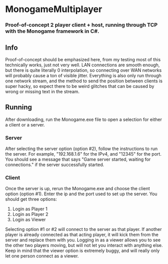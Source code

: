 # MonogameMultiplayer
### Proof-of-concept 2 player client + host, running through TCP with the Monogame framework in C#.

## Info
Proof-of-concept should be emphasized here, from my testing most of this technically works, just not very well. LAN connections are smooth enough, but there is quite literally 0 interpolation, so connecting over WAN networks will probably cause a ton of visible jitter.
Everything is also only run through one network stream, and the method to send the position between clients is super hacky, so expect there to be weird glitches that can be caused by wrong or missing text in the stream.

## Running
After downloading, run the Monogame.exe file to open a selection for either a client or a server.

### Server
After selecting the server option (option #2), follow the instructions to run the server. For example, "192.168.1.6" for the IPv4, and "12345" for the port. You should see a message that says "Game server started, waiting for connections." if the server successfully started.

### Client
Once the server is up, rerun the Monogame.exe and choose the client option (option #1). Enter the ip and the port used to set up the server.
You should get three options:
1) Login as Player 1
2) Login as Player 2
3) Login as Viewer

Selecting option #1 or #2 will connect to the server as that player. If another player is already connected as that acting player, it will kick them from the server and replace them with you.
Logging in as a viewer allows you to see the other two players moving, but will not let you interact with anything else. Keep in mind that the viewer option is extremely buggy, and will really only let one person connect as a viewer.
